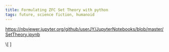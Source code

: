 ```yaml
---
title: Formulating ZFC Set Theory with python
tags: future, science fiction, humanoid
---
```



https://nbviewer.jupyter.org/github/userJY/JupyterNotebooks/blob/master/SetTheory.ipynb

\\[ ]